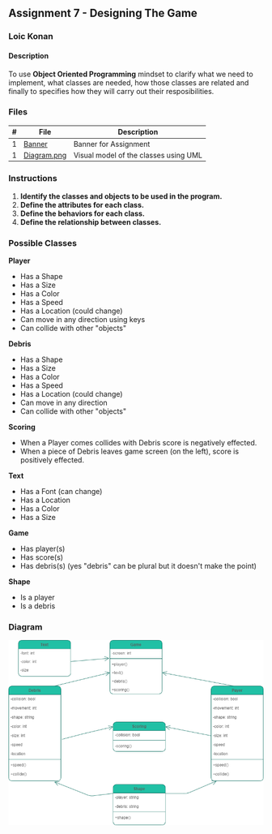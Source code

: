 ## Assignment 7 - Designing The Game

### Loic Konan

#### Description

To use **Object Oriented Programming** mindset to clarify what we need to implement, what classes are needed, how those classes are related and finally to specifies how they will carry out their resposibilities.

### Files

|  #  | File                                     | Description                           |
| :-: | ---------------------------------------- | ------------------------------------- |
|  1  | [Banner](Banner)                         | Banner for Assignment                 |
|  1  | [Diagram.png](Diagram.png) | Visual model of the classes using UML |

### Instructions

1. __Identify the classes and objects to be used in the program.__
2. __Define the attributes for each class.__
3. __Define the behaviors for each class.__
4. __Define the relationship between classes.__

### Possible Classes

**Player**

- Has a Shape
- Has a Size
- Has a Color
- Has a Speed
- Has a Location (could change)
- Can move in any direction using keys
- Can collide with other "objects"

**Debris**

- Has a Shape
- Has a Size
- Has a Color
- Has a Speed
- Has a Location (could change)
- Can move in any direction
- Can collide with other "objects"

**Scoring**

- When a Player comes collides with Debris score is negatively effected.
- When a piece of Debris leaves game screen (on the left), score is positively effected.

**Text**

- Has a Font (can change)
- Has a Location
- Has a Color
- Has a Size

**Game**

- Has player(s)
- Has score(s)
- Has debris(s) (yes "debris" can be plural but it doesn't make the point)

**Shape**

- Is a player
- Is a debris

### Diagram

<img src="UntitledDiagram.png" width="800">